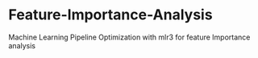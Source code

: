 # Feature-Importance-Analysis
Machine Learning Pipeline Optimization with mlr3 for feature Importance analysis
